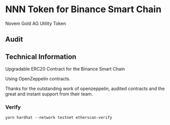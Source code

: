 # NNN Token for Binance Smart Chain

Novem Gold AG Utility Token

## Audit

## Technical Information

Upgradable ERC20 Contract for the Binance Smart Chain

Using OpenZeppelin contracts.

Thanks for the outstanding work of openzeppelin, audited contracts and the great and instant support from their team.

### Verify

`yarn hardhat --network testnet etherscan-verify`
